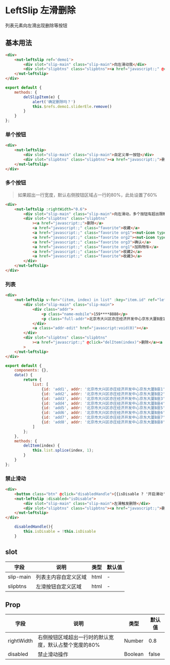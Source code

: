 # LeftSlip 左滑删除

列表元素向左滑出现删除等按钮

## 基本用法

```html
<div>
    <nut-leftslip ref='demo1'>
        <div slot="slip-main" class="slip-main">向左滑动我</div>
        <div slot="slipbtns" class="slipbtns"><a href="javascript:;" @click="delSlipItem">删除</a><a href="javascript:;" class="favorite">收藏</a></div>
    </nut-leftslip>
</div>
```
```javascript
export default {
    methods: {
        delSlipItem(e) {
            alert('确定删除吗？')
            this.$refs.demo1.sliderEle.remove()
        }
    }
};
```

### 单个按钮

```html
<div>
    <nut-leftslip>
        <div slot="slip-main" class="slip-main">自定义单一按钮</div>
        <div slot="slipbtns" class="slipbtns"><a href="javascript:;">删除</a></div>
    </nut-leftslip>
</div>
```

<!-- ### 单个按钮一键删除

```html
<nut-leftslip onlyDelBtn @oneDelete="oneDel">
    <div slot="slip-main" class="slip-main">单一按钮点击一键删除</div>
</nut-leftslip>
```

```javascript
export default {
    oneDel(par) {
        par.remove();
    }
};
``` -->

### 多个按钮

>如果超出一行宽度，默认右侧按钮区域占一行的80%，此处设置了60%

```html
<div>
    <nut-leftslip :rightWidth="0.6">
        <div slot="slip-main" class="slip-main">向左滑动，多个按钮有超出限制哦~</div>
        <div slot="slipbtns" class="slipbtns"
            ><a href="javascript:;">删除</a>
            <a href="javascript:;" class="favorite">收藏</a>
            <a href="javascript:;" class="favorite org1"><nut-icon type="trolley" size="20px" color="#fff"></nut-icon></a>
            <a href="javascript:;" class="favorite org2"><nut-icon type="cross" size="15px" color="#fff"></nut-icon></a>
            <a href="javascript:;" class="favorite org3">确认</a>
            <a href="javascript:;" class="favorite org1">加购物车</a>
            <a href="javascript:;" class="favorite">收藏2</a>
            <a href="javascript:;" class="favorite">收藏3</a>
        </div>
    </nut-leftslip>
</div>
```

### 列表

```html
<div>
    <nut-leftslip v-for="(item, index) in list" :key="item.id" ref="leftslip">
        <div slot="slip-main" class="slip-main">
            <div class="addr">
                <p class="name-mobile">159****8888</p>
                <p class="full-addr">北京市大兴区亦庄经济开发中心京东大厦B座1</p>
            </div>
            <a class="addr-edit" href="javascript:void(0)"></a>
        </div>
        <div slot="slipbtns" class="slipbtns"
            ><a href="javascript:;" @click="delItem(index)">删除</a><a href="javascript:;" class="favorite">收藏</a></div
        >
    </nut-leftslip>
</div>
```

```javascript
export default {
    components: {},
    data() {
        return {
            list: [
                {id: 'add1', addr: '北京市大兴区亦庄经济开发中心京东大厦B座1', tel: '159****8888'},
                {id: 'add2', addr: '北京市大兴区亦庄经济开发中心京东大厦B座2', tel: '159****8888'},
                {id: 'add3', addr: '北京市大兴区亦庄经济开发中心京东大厦B座3', tel: '159****8888'},
                {id: 'add4', addr: '北京市大兴区亦庄经济开发中心京东大厦B座4', tel: '159****8888'},
                {id: 'add5', addr: '北京市大兴区亦庄经济开发中心京东大厦B座5', tel: '159****8888'},
                {id: 'add6', addr: '北京市大兴区亦庄经济开发中心京东大厦B座6', tel: '159****8888'},
                {id: 'add7', addr: '北京市大兴区亦庄经济开发中心京东大厦B座7', tel: '159****8888'},
                {id: 'add8', addr: '北京市大兴区亦庄经济开发中心京东大厦B座8', tel: '159****8888'}
            ]
        };
    },
    methods: {
        delItem(index) {
            this.list.splice(index, 1);
        }
    }
};
```

###  禁止滑动
```html
<div>
    <button class="btn" @click="disabledHandle">{{isDisable ? '开启滑动' : '禁止滑动'}}</button>
    <nut-leftslip :disabled="isDisable">
        <div slot="slip-main" class="slip-main">左滑触发删除</div>
        <div slot="slipbtns" class="slipbtns"><a href="javascript:;">删除</a></div>
    </nut-leftslip>
</div>
```

```javascript
    disabledHandle(){
        this.isDisable = !this.isDisable 
    }

```


## slot

| 字段           | 说明                 | 类型    | 默认值 |
| -------------- | -------------------- | ------- | ------ |
| slip-main | 列表主内容自定义区域 | html    | -      |
| slipbtns  | 左滑按钮自定义区域   | html    | -      |

## Prop

| 字段 | 说明 | 类型 | 默认值
|----- | ----- | ----- | ----- 
| rightWidth | 右侧按钮区域超出一行时的默认宽度，默认占整个宽度的80% | Number | 0.8
|  disabled  | 禁止滑动操作 | Boolean | false


